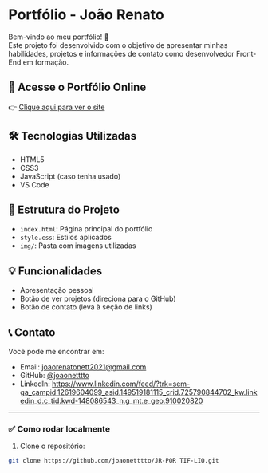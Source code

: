 # Portfólio - João Renato

Bem-vindo ao meu portfólio! 🚀  
Este projeto foi desenvolvido com o objetivo de apresentar minhas habilidades, projetos e informações de contato como desenvolvedor Front-End em formação.

## 🔗 Acesse o Portfólio Online

👉 [Clique aqui para ver o site](https://joaonetttto.github.io/JR-PORTIF-LIO/)

## 🛠 Tecnologias Utilizadas

- HTML5
- CSS3
- JavaScript (caso tenha usado)
- VS Code

## 📁 Estrutura do Projeto

- `index.html`: Página principal do portfólio
- `style.css`: Estilos aplicados
- `img/`: Pasta com imagens utilizadas

## 💡 Funcionalidades

- Apresentação pessoal
- Botão de ver projetos (direciona para o GitHub)
- Botão de contato (leva à seção de links)

## 📞 Contato

Você pode me encontrar em:

- Email: joaorenatonett2021@gmail.com
- GitHub: [@joaonetttto](https://github.com/joaonetttto)
- LinkedIn: https://www.linkedin.com/feed/?trk=sem-ga_campid.12619604099_asid.149519181115_crid.725790844702_kw.linkedin_d.c_tid.kwd-148086543_n.g_mt.e_geo.910020820

---

### ✅ Como rodar localmente

1. Clone o repositório:
```bash
git clone https://github.com/joaonetttto/JR-POR TIF-LIO.git
